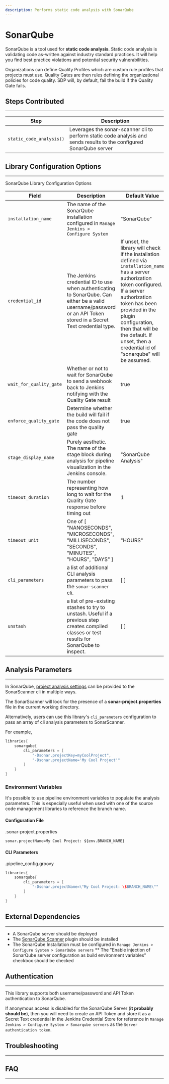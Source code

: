 ```yaml
---
description: Performs static code analysis with SonarQube
---
```


# SonarQube

SonarQube is a tool used for **static code analysis**.
Static code analysis is validating code as-written against industry standard practices.
It will help you find best practice violations and potential security vulnerabilities.

Organizations can define Quality Profiles which are custom rule profiles that projects must use.
Quality Gates are then rules defining the organizational policies for code quality.
SDP will, by default, fail the build if the Quality Gate fails.

## Steps Contributed

---

| Step | Description |
| ----------- | ----------- |
| `static_code_analysis()` | Leverages the sonar-scanner cli to perform static code analysis and sends results to the configured SonarQube server |

## Library Configuration Options

---

 SonarQube Library Configuration Options

| Field | Description | Default Value |
| ----------- | ----------- | ----------- |
| `installation_name` | The name of the SonarQube installation configured in `Manage Jenkins > Configure System` | "SonarQube" |
| `credential_id` | The Jenkins credential ID to use when authenticating to SonarQube. Can either be a valid username/password or an API Token stored in a Secret Text credential type. | If unset, the library will check if the installation defined via `installation_name` has a server authorization token configured. If a server authorization token has been provided in the plugin configuration, then that will be the default. If unset, then a credential id of "sonarqube" will be assumed. |
| `wait_for_quality_gate` | Whether or not to wait for SonarQube to send a webhook back to Jenkins notifying with the Quality Gate result | true |
| `enforce_quality_gate` | Determine whether the build will fail if the code does not pass the quality gate | true |
| `stage_display_name` | Purely aesthetic. The name of the stage block during analysis for pipeline visualization in the Jenkins console. | "SonarQube Analysis" |
| `timeout_duration` | The number representing how long to wait for the Quality Gate response before timing out | 1 |
| `timeout_unit` | One of [ "NANOSECONDS", "MICROSECONDS", "MILLISECONDS", "SECONDS", "MINUTES", "HOURS", "DAYS" ] | "HOURS" |
| `cli_parameters` | a list of additional CLI analysis parameters to pass the `sonar-scanner` cli. | [ ] |
| `unstash` | a list of pre-existing stashes to try to unstash. Useful if a previous step creates compiled classes or test results for SonarQube to inspect.  | [ ] |

## Analysis Parameters

---

In SonarQube, [project analysis settings](https://docs.sonarqube.org/latest/analysis/analysis-parameters/) can be provided to the SonarScanner cli in multiple ways.

The SonarScanner will look for the presence of a **sonar-project.properties** file in the current working directory.

Alternatively, users can use this library's `cli_parameters` configuration to pass an array of cli analysis parameters to SonarScanner.

For example,

```groovy
libraries{
    sonarqube{
        cli_parameters = [ 
            "-Dsonar.projectKey=myCoolProject",
            "-Dsonar.projectName='My Cool Project'"
        ]
    }
}
```

### Environment Variables

It's possible to use pipeline environment variables to populate the analysis parameters.
This is especially useful when used with one of the source code management libraries to reference the branch name.

#### Configuration File

.sonar-project.properties

```txt
sonar.projectName=My Cool Project: ${env.BRANCH_NAME}
```

#### CLI Parameters

.pipeline_config.groovy

```groovy
libraries{
    sonarqube{
        cli_parameters = [ 
            "-Dsonar.projectName=\"My Cool Project: \$BRANCH_NAME\""
        ]
    }
}
```

## External Dependencies

---

* A SonarQube server should be deployed
* The [SonarQube Scanner](https://plugins.jenkins.io/sonar/) plugin should be installed
* The SonarQube Installation must be configured in `Manage Jenkins > Configure System > SonarQube servers`
** The "Enable injection of SonarQube server configuration as build environment variables" checkbox should be checked

## Authentication

---

This library supports both username/password and API Token authentication to SonarQube.

If anonymous access is disabled for the SonarQube Server (**it probably should be**),
then you will need to create an API Token and store it as a Secret Text credential in the Jenkins Credential Store
for reference in `Manage Jenkins > Configure System > Sonarqube servers` as the `Server authentication token`.

## Troubleshooting

---

## FAQ

---
